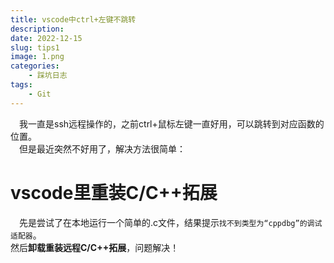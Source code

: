 ```yaml
---
title: vscode中ctrl+左键不跳转
description: 
date: 2022-12-15
slug: tips1
image: 1.png
categories:
    - 踩坑日志
tags:
    - Git
---
```

&emsp;我一直是ssh远程操作的，之前ctrl+鼠标左键一直好用，可以跳转到对应函数的位置。  
&emsp;但是最近突然不好用了，解决方法很简单：
# vscode里重装C/C++拓展
&emsp;先是尝试了在本地运行一个简单的.c文件，结果提示```找不到类型为“cppdbg”的调试适配器```。  
然后**卸载重装远程C/C++拓展**，问题解决！